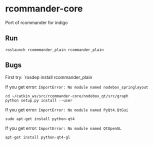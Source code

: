 # rcommander-core
Port of rcommander for indigo

## Run
`roslaunch rcommmander_plain rcommander_plain`

## Bugs
First try: `rosdep install rcommander_plain

If you get error: `ImportError: No module named nodebox_springlayout`

```
cd ~/catkin_ws/src/rcommander-core/nodebox_qt/src/graph
python setup.py install --user
```

If you get error: `ImportError: No module named PyQt4.QtGui`
```
sudo apt-get install python-qt4
```

If you get error: `ImportError: No module named QtOpenGL`
```
apt-get install python-qt4-gl
```

